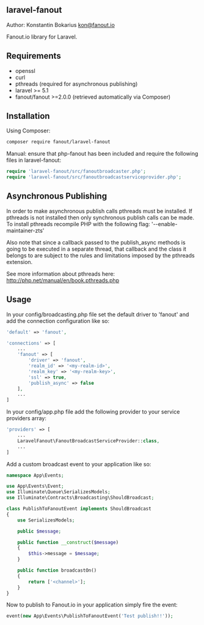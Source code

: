 laravel-fanout
-------------
Author: Konstantin Bokarius <kon@fanout.io>

Fanout.io library for Laravel.

Requirements
------------

* openssl
* curl
* pthreads (required for asynchronous publishing)
* laravel >= 5.1
* fanout/fanout >=2.0.0 (retrieved automatically via Composer)

Installation
------------

Using Composer:

```sh
composer require fanout/laravel-fanout
```

Manual: ensure that php-fanout has been included and require the following files in laravel-fanout:

```PHP
require 'laravel-fanout/src/fanoutbroadcaster.php';
require 'laravel-fanout/src/fanoutbroadcastserviceprovider.php';
```

Asynchronous Publishing
-----------------------

In order to make asynchronous publish calls pthreads must be installed. If pthreads is not installed then only synchronous publish calls can be made. To install pthreads recompile PHP with the following flag: '--enable-maintainer-zts'

Also note that since a callback passed to the publish_async methods is going to be executed in a separate thread, that callback and the class it belongs to are subject to the rules and limitations imposed by the pthreads extension.

See more information about pthreads here: http://php.net/manual/en/book.pthreads.php

Usage
------------

In your config/broadcasting.php file set the default driver to 'fanout' and add the connection configuration like so:

```php
'default' => 'fanout',

'connections' => [
    ...
    'fanout' => [
        'driver' => 'fanout',
        'realm_id' => '<my-realm-id>',
        'realm_key' => '<my-realm-key>',
        'ssl' => true,
        'publish_async' => false
    ],
    ...
]
```

In your config/app.php file add the following provider to your service providers array:

```php
'providers' => [
    ...
    LaravelFanout\FanoutBroadcastServiceProvider::class,
    ...
]
```

Add a custom broadcast event to your application like so:

```php
namespace App\Events;

use App\Events\Event;
use Illuminate\Queue\SerializesModels;
use Illuminate\Contracts\Broadcasting\ShouldBroadcast;

class PublishToFanoutEvent implements ShouldBroadcast
{
    use SerializesModels;

    public $message;

    public function __construct($message)
    {
        $this->message = $message;
    }

    public function broadcastOn()
    {
        return ['<channel>'];
    }
}
```

Now to publish to Fanout.io in your application simply fire the event:

```php
event(new App\Events\PublishToFanoutEvent('Test publish!!'));
```
